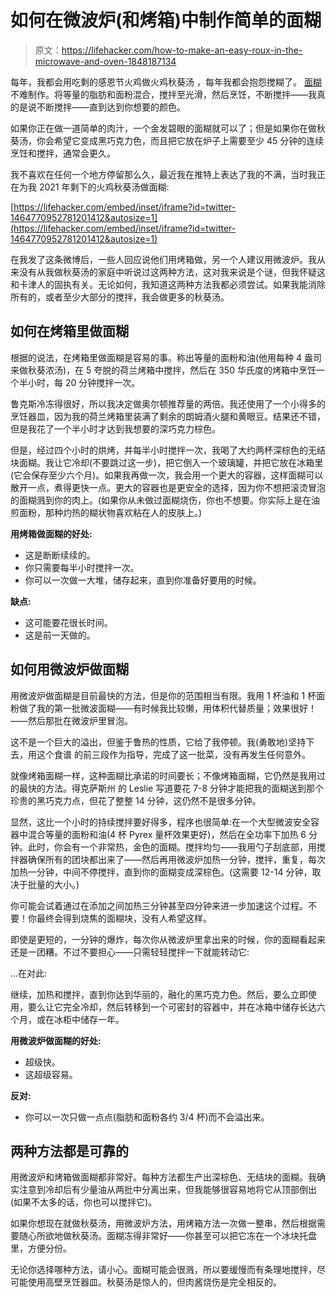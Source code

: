 # 如何在微波炉(和烤箱)中制作简单的面糊

> 原文：<https://lifehacker.com/how-to-make-an-easy-roux-in-the-microwave-and-oven-1848187134>

每年，我都会用吃剩的感恩节火鸡做火鸡秋葵汤 ，每年我都会抱怨搅糊了。 [面糊](https://lifehacker.com/the-grown-up-kitchen-how-to-make-a-damn-roux-1795071921?rev=1639074912496) 不难制作。将等量的脂肪和面粉混合，搅拌至光滑，然后烹饪，不断搅拌——我真的是说不断搅拌——直到达到你想要的颜色。



如果你正在做一道简单的肉汁，一个金发碧眼的面糊就可以了；但是如果你在做秋葵汤，你会希望它变成黑巧克力色，而且把它放在炉子上需要至少 45 分钟的连续烹饪和搅拌，通常会更久。

我不喜欢在任何一个地方停留那么久，最近我在推特上表达了我的不满，当时我正在为我 2021 年剩下的火鸡秋葵汤做面糊:

 [https://lifehacker.com/embed/inset/iframe?id=twitter-1464770952781201412&autosize=1](https://lifehacker.com/embed/inset/iframe?id=twitter-1464770952781201412&autosize=1) 

在我发了这条微博后，一些人回应说他们用烤箱做，另一个人建议用微波炉。我从来没有从我做秋葵汤的家庭中听说过这两种方法，这对我来说是个谜，但我怀疑这和卡津人的固执有关。无论如何，我知道这两种方法我都必须尝试。如果我能消除所有的，或者至少大部分的搅拌，我会做更多的秋葵汤。

## 如何在烤箱里做面糊

根据的说法，在烤箱里做面糊是容易的事。称出等量的面粉和油(他用每种 4 盎司来做秋葵浓汤)，在 5 夸脱的荷兰烤箱中搅拌，然后在 350 华氏度的烤箱中烹饪一个半小时，每 20 分钟搅拌一次。

鲁克斯冷冻得很好，所以我决定做奥尔顿推荐量的两倍。我还使用了一个小得多的烹饪器皿，因为我的荷兰烤箱里装满了剩余的朗姆酒火腿和黄眼豆。结果还不错，但是我花了一个半小时才达到我想要的深巧克力棕色。

但是，经过四个小时的烘烤，并每半小时搅拌一次，我喝了大约两杯深棕色的无结块面糊。我让它冷却(不要跳过这一步)，把它倒入一个玻璃罐，并把它放在冰箱里(它会保存至少六个月)。如果我再做一次，我会用一个更大的容器，这样面糊可以散开一点，煮得更快一点。更大的容器也是更安全的选择，因为你不想把滚烫冒泡的面糊溅到你的肉上。(如果你从未做过面糊烧伤，你也不想要。你实际上是在油煎面粉，那种灼热的糊状物喜欢粘在人的皮肤上。)

**用烤箱做面糊的好处:**

*   这是断断续续的。
*   你只需要每半小时搅拌一次。
*   你可以一次做一大堆，储存起来，直到你准备好要用的时候。

**缺点:**

*   这可能要花很长时间。
*   这是前一天做的。

## 如何用微波炉做面糊

用微波炉做面糊是目前最快的方法，但是你的范围相当有限。我用 1 杯油和 1 杯面粉做了我的第一批微波面糊——有时候我比较懒，用体积代替质量；效果很好！——然后那批在微波炉里冒泡。

这不是一个巨大的溢出，但鉴于鲁热的性质，它给了我停顿。我(勇敢地)坚持下去，用这个食谱 的前三段作为指导，完成了这一批菜，没有再发生任何意外。

就像烤箱面糊一样，这种面糊比承诺的时间要长；不像烤箱面糊，它仍然是我用过的最快的方法。得克萨斯州 的 Leslie 写道要花 7-8 分钟才能把我的面糊送到那个珍贵的黑巧克力点，但花了整整 14 分钟，这仍然不是很多分钟。

显然，这比一个小时的持续搅拌要好得多，程序也很简单:在一个大型微波安全容器中混合等量的面粉和油(4 杯 Pyrex 量杯效果更好)，然后在全功率下加热 6 分钟。此时，你会有一个非常热，金色的面糊。搅拌均匀——我用勺子刮底部，用搅拌器确保所有的团块都出来了——然后再用微波炉加热一分钟，搅拌，重复，每次加热一分钟，中间不停搅拌，直到你的面糊变成深棕色。(这需要 12-14 分钟，取决于批量的大小。)

你可能会试着通过在添加之间加热三分钟甚至四分钟来进一步加速这个过程。不要！你最终会得到烧焦的面糊块，没有人希望这样。

即使是更短的，一分钟的爆炸，每次你从微波炉里拿出来的时候，你的面糊看起来还是一团糟。不过不要担心——只需轻轻搅拌一下就能转动它:

...在对此:

继续，加热和搅拌，直到你达到华丽的，融化的黑巧克力色。然后，要么立即使用，要么让它完全冷却，然后转移到一个可密封的容器中，并在冰箱中储存长达六个月，或在冰柜中储存一年。

**用微波炉做面糊的好处:**

*   超级快。
*   这超级容易。

**反对:**

*   你可以一次只做一点点(脂肪和面粉各约 3/4 杯)而不会溢出来。

## 两种方法都是可靠的

用微波炉和烤箱做面糊都非常好。每种方法都生产出深棕色、无结块的面糊。我确实注意到冷却后有少量油从两批中分离出来，但我能够很容易地将它从顶部倒出(如果不太多的话，你也可以搅拌它)。

如果你想现在就做秋葵汤，用微波炉方法，用烤箱方法一次做一整串，然后根据需要随心所欲地做秋葵汤。面糊冻得非常好——你甚至可以把它冻在一个冰块托盘里，方便分份。

无论你选择哪种方法，请小心。面糊可能会很溅，所以要缓慢而有条理地搅拌，尽可能使用高壁烹饪器皿。秋葵汤是惊人的，但肉酱烧伤是完全相反的。